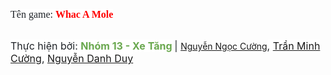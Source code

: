 <span style="font-family: times;"><span style="background-color: white; font-size: 16px;"><span style="color: #1f2328;">Tên game: </span><b><span style="color: red;">Whac A Mole</span></b></span>

<br /><span style="background-color: white; color: #1f2328; font-size: 16px;">Thực hiện bởi: </span><span style="background-color: white; font-size: 16px;"><b><span style="color: #6aa84f;">Nhóm 13 - Xe Tăng</span><span style="color: #38761d;">&nbsp;</span></b></span><span style="background-color: white; color: #1f2328; font-size: 16px;">|&nbsp;</span><a href="https://www.facebook.com/cuongbok" target="_blank">Nguyễn Ngọc Cường</a><span style="background-color: white; color: #1f2328; font-size: 16px;">, <a href="https://www.facebook.com/TrannMinhhCuong" target="_blank">Trần Minh Cường</a>, <a href="https://www.facebook.com/nguyendanhduy05" target="_blank">Nguyễn Danh Duy</a></span></span>
